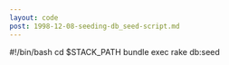 ```yaml
---
layout: code
post: 1998-12-08-seeding-db_seed-script.md
---
```



&#35;!/bin/bash
cd $STACK&#95;PATH
bundle exec rake db:seed

